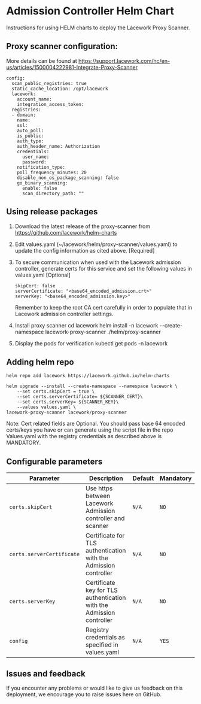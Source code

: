 # Admission Controller Helm Chart

Instructions for using HELM charts to deploy the Lacework Proxy Scanner.

## Proxy scanner configuration: 
More details can be found at https://support.lacework.com/hc/en-us/articles/1500004222981-Integrate-Proxy-Scanner
```
config:
  scan_public_registries: true
  static_cache_location: /opt/lacework
  lacework:
    account_name: 
    integration_access_token: 
  registries:
  - domain:
    name:
    ssl:
    auto_poll:
    is_public:
    auth_type:
    auth_header_name: Authorization
    credentials:
      user_name:
      password:
    notification_type:
    poll_frequency_minutes: 20
    disable_non_os_package_scanning: false
    go_binary_scanning:
      enable: false
      scan_directory_path: ""
```
## Using release packages

1. Download the latest release of the proxy-scanner from https://github.com/lacework/helm-charts

2. Edit values.yaml (~/lacework/helm/proxy-scanner/values.yaml) to update the config information as cited above. [Required]
      
3. To secure communication when used with the Lacework admission controller, 
   generate certs for this service and set the following values in values.yaml [Optional]
   ```   
   skipCert: false
   serverCertificate: "<base64_encoded_admission.crt>"
   serverKey: "<base64_encoded_admission.key>"
   ```
   Remember to keep the root CA cert carefully in order to populate that in Lacework admission controller settings.

4. Install proxy scanner
   cd lacework
   helm install -n lacework --create-namespace lacework-proxy-scanner ./helm/proxy-scanner

5. Display the pods for verification
   kubectl get pods -n lacework
   
## Adding helm repo
```
helm repo add lacework https://lacework.github.io/helm-charts 

helm upgrade --install --create-namespace --namespace lacework \
    --set certs.skipCert = true \
    --set certs.serverCertificate= ${SCANNER_CERT}\
    --set certs.serverKey= ${SCANNER_KEY}\
    --values values.yaml \
lacework-proxy-scanner lacework/proxy-scanner
```
Note:
Cert related fields are Optional.
You should pass base 64 encoded certs/keys you have or can generate using the script file in the repo
Values.yaml with the registry credentials as described above is MANDATORY.

## Configurable parameters

| Parameter                         | Description                                                                 | Default                   | Mandatory               |
| --------------------------------- | --------------------------------------------------------------------------- | ------------------------- | ----------------------- |
| `certs.skipCert`                  | Use https between Lacework Admission controller and scanner                 | `N/A`                     | `NO`                   |
| `certs.serverCertificate`         | Certificate for TLS authentication with the Admission controller            | `N/A`                     | `NO`                   |
| `certs.serverKey`                 | Certificate key for TLS authentication with the Admission controller        | `N/A`                     | `NO`                   |
| `config`                          | Registry credentials as specified in values.yaml                            | `N/A  `                   | `YES`                   |

## Issues and feedback

If you encounter any problems or would like to give us feedback on this deployment, we encourage you to raise issues here on GitHub.